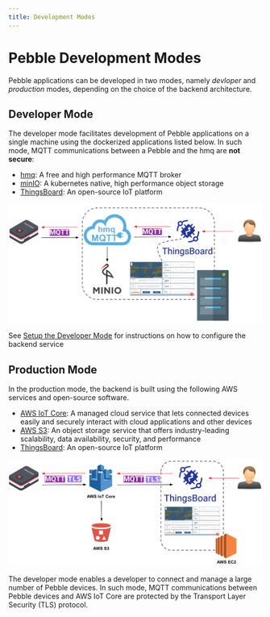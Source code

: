 ```yaml
---
title: Development Modes
---
```


# Pebble Development Modes

Pebble applications can be developed in two modes, namely _devloper_ and _production_ modes, depending on the choice of the backend architecture.

## Developer Mode

The developer mode facilitates development of Pebble applications on a single machine using the dockerized applications listed below. In such mode, MQTT communications between a Pebble and the hmq are **not secure**:

- [hmq](https://github.com/fhmq/hmq): A free and high performance MQTT broker
- [minIO](https://min.io/): A kubernetes native, high performance object storage
- [ThingsBoard](https://thingsboard.io/): An open-source IoT platform

![](/img/developer/pebble-dev-modes/pebble_devmod_fig1.png)

See [Setup the Developer Mode]() for instructions on how to configure the backend service

## Production Mode

In the production mode, the backend is built using the following AWS services and open-source software.

- [AWS IoT Core](https://aws.amazon.com/iot-core/): A managed cloud service that lets connected devices easily and securely interact with cloud applications and other devices
- [AWS S3](https://aws.amazon.com/s3/): An object storage service that offers industry-leading scalability, data availability, security, and performance
- [ThingsBoard](https://thingsboard.io/): An open-source IoT platform

![](/img/developer/pebble-dev-modes/pebble_devmod_fig2.png)

The developer mode enables a developer to connect and manage a large number of Pebble devices. In such mode, MQTT communications between Pebble devices and AWS IoT Core are protected by the Transport Layer Security (TLS) protocol.
